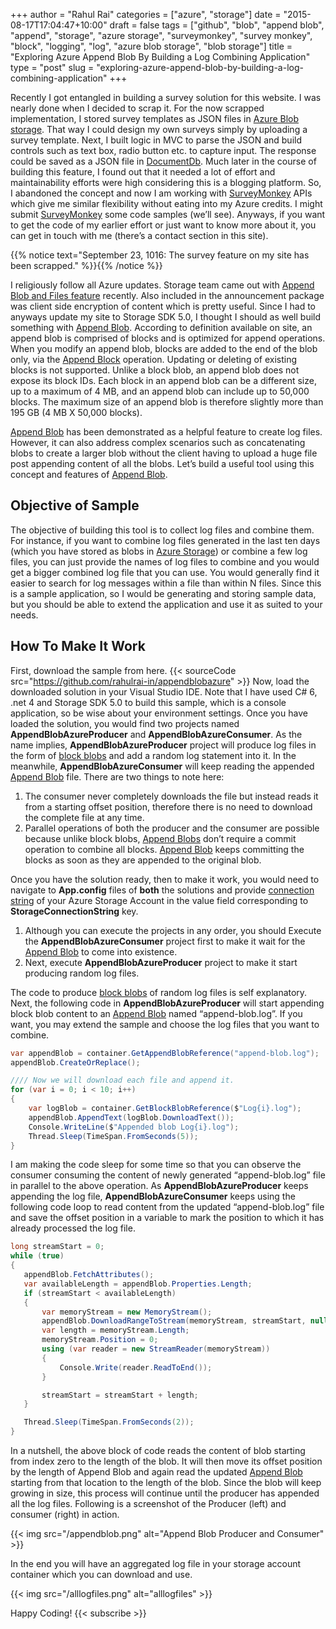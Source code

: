 ﻿+++
author = "Rahul Rai"
categories = ["azure", "storage"]
date = "2015-08-17T17:04:47+10:00"
draft = false
tags = ["github", "blob", "append blob", "append", "storage", "azure storage", "surveymonkey", "survey monkey", "block", "logging", "log", "azure blob storage", "blob storage"]
title = "Exploring Azure Append Blob By Building a Log Combining Application"
type = "post"
slug = "exploring-azure-append-blob-by-building-a-log-combining-application"
+++

Recently I got entangled in building a survey solution for this website. I was nearly done when I decided to scrap it. For the now scrapped implementation, I stored survey templates as JSON files in [Azure Blob storage](https://azure.microsoft.com/en-in/documentation/articles/storage-dotnet-how-to-use-blobs/). That way I could design my own surveys simply by uploading a survey template. Next, I built logic in MVC to parse the JSON and build controls such as text box, radio button etc. to capture input. The response could be saved as a JSON file in [DocumentDb](http://azure.microsoft.com/en-in/services/documentdb/). Much later in the course of building this feature, I found out that it needed a lot of effort and maintainability efforts were high considering this is a blogging platform. So, I abandoned the concept and now I am working with [SurveyMonkey](https://developer.surveymonkey.com/) APIs which give me similar flexibility without eating into my Azure credits. I might submit [SurveyMonkey](https://developer.surveymonkey.com/) some code samples (we’ll see). Anyways, if you want to get the code of my earlier effort or just want to know more about it, you can get in touch with me (there’s a contact section in this site).

{{% notice text="September 23, 1016: The survey feature on my site has been scrapped." %}}{{% /notice %}}

I religiously follow all Azure updates. Storage team came out with [Append Blob and Files feature](https://azure.microsoft.com/blog/2015/08/10/azure-storage-release-append-blob-new-azure-file-service-features-and-client-side-encryption-ga/) recently. Also included in the announcement package was client side encryption of content which is pretty useful. Since I had to anyways update my site to Storage SDK 5.0, I thought I should as well build something with [Append Blob](https://msdn.microsoft.com/en-us/library/azure/ee691964.aspx). According to definition available on site, an append blob is comprised of blocks and is optimized for append operations. When you modify an append blob, blocks are added to the end of the blob only, via the [Append Block](https://msdn.microsoft.com/en-us/library/azure/mt427365.aspx) operation. Updating or deleting of existing blocks is not supported. Unlike a block blob, an append blob does not expose its block IDs. Each block in an append blob can be a different size, up to a maximum of 4 MB, and an append blob can include up to 50,000 blocks. The maximum size of an append blob is therefore slightly more than 195 GB (4 MB X 50,000 blocks).

[Append Blob](https://msdn.microsoft.com/en-us/library/azure/ee691964.aspx) has been demonstrated as a helpful feature to create log files. However, it can also address complex scenarios such as concatenating blobs to create a larger blob without the client having to upload a huge file post appending content of all the blobs. Let’s build a useful tool using this concept and features of [Append Blob](https://msdn.microsoft.com/en-us/library/azure/ee691964.aspx).

## Objective of Sample

The objective of building this tool is to collect log files and combine them. For instance, if you want to combine log files generated in the last ten days (which you have stored as blobs in [Azure Storage](https://azure.microsoft.com/en-in/documentation/articles/storage-dotnet-how-to-use-blobs/)) or combine a few log files, you can just provide the names of log files to combine and you would get a bigger combined log file that you can use. You would generally find it easier to search for log messages within a file than within N files. Since this is a sample application, so I would be generating and storing sample data, but you should be able to extend the application and use it as suited to your needs.

## How To Make It Work

First, download the sample from here. {{< sourceCode src="https://github.com/rahulrai-in/appendblobazure" >}}
Now, load the downloaded solution in your Visual Studio IDE. Note that I have used C# 6, .net 4 and Storage SDK 5.0 to build this sample, which is a console application, so be wise about your environment settings. Once you have loaded the solution, you would find two projects named **AppendBlobAzureProducer** and **AppendBlobAzureConsumer**. As the name implies, **AppendBlobAzureProducer** project will produce log files in the form of [block blobs](https://msdn.microsoft.com/en-us/library/azure/ee691964.aspx) and add a random log statement into it. In the meanwhile, **AppendBlobAzureConsumer** will keep reading the appended [Append Blob](https://msdn.microsoft.com/en-us/library/azure/ee691964.aspx) file. There are two things to note here:

1.  The consumer never completely downloads the file but instead reads it from a starting offset position, therefore there is no need to download the complete file at any time.
2.  Parallel operations of both the producer and the consumer are possible because unlike block blobs, [Append Blobs](https://msdn.microsoft.com/en-us/library/azure/ee691964.aspx) don’t require a commit operation to combine all blocks. [Append Blob](https://msdn.microsoft.com/en-us/library/azure/ee691964.aspx) keeps committing the blocks as soon as they are appended to the original blob.

Once you have the solution ready, then to make it work, you would need to navigate to **App.config** files of **both** the solutions and provide [connection string](https://azure.microsoft.com/en-us/documentation/articles/storage-configure-connection-string/) of your Azure Storage Account in the value field corresponding to **StorageConnectionString** key.

1.  Although you can execute the projects in any order, you should Execute the **AppendBlobAzureConsumer** project first to make it wait for the [Append Blob](https://msdn.microsoft.com/en-us/library/azure/ee691964.aspx) to come into existence.
2.  Next, execute **AppendBlobAzureProducer** project to make it start producing random log files.

The code to produce [block blobs](https://msdn.microsoft.com/en-us/library/azure/ee691964.aspx) of random log files is self explanatory. Next, the following code in **AppendBlobAzureProducer** will start appending block blob content to an [Append Blob](https://msdn.microsoft.com/en-us/library/azure/ee691964.aspx) named “append-blob.log”. If you want, you may extend the sample and choose the log files that you want to combine.

~~~CS 
var appendBlob = container.GetAppendBlobReference("append-blob.log");
appendBlob.CreateOrReplace();

//// Now we will download each file and append it.
for (var i = 0; i < 10; i++)
{
    var logBlob = container.GetBlockBlobReference($"Log{i}.log");
    appendBlob.AppendText(logBlob.DownloadText());
    Console.WriteLine($"Appended blob Log{i}.log");
    Thread.Sleep(TimeSpan.FromSeconds(5));
}
~~~

I am making the code sleep for some time so that you can observe the consumer consuming the content of newly generated “append-blob.log” file in parallel to the above operation. As **AppendBlobAzureProducer** keeps appending the log file, **AppendBlobAzureConsumer** keeps using the following code loop to read content from the updated “append-blob.log” file and save the offset position in a variable to mark the position to which it has already processed the log file.

~~~CS 
long streamStart = 0;
while (true)
{
   appendBlob.FetchAttributes();
   var availableLength = appendBlob.Properties.Length;
   if (streamStart < availableLength)
   {
       var memoryStream = new MemoryStream();
       appendBlob.DownloadRangeToStream(memoryStream, streamStart, null);
       var length = memoryStream.Length;
       memoryStream.Position = 0;
       using (var reader = new StreamReader(memoryStream))
       {
           Console.Write(reader.ReadToEnd());
       }

       streamStart = streamStart + length;
   }

   Thread.Sleep(TimeSpan.FromSeconds(2));
}
~~~

In a nutshell, the above block of code reads the content of blob starting from index zero to the length of the blob. It will then move its offset position by the length of Append Blob and again read the updated [Append Blob](https://msdn.microsoft.com/en-us/library/azure/ee691964.aspx) starting from that location to the length of the blob. Since the blob will keep growing in size, this process will continue until the producer has appended all the log files. Following is a screenshot of the Producer (left) and consumer (right) in action.

{{< img src="/appendblob.png" alt="Append Blob Producer and Consumer" >}}

In the end you will have an aggregated log file in your storage account container which you can download and use.

{{< img src="/alllogfiles.png" alt="alllogfiles" >}}

Happy Coding!
{{< subscribe >}}
